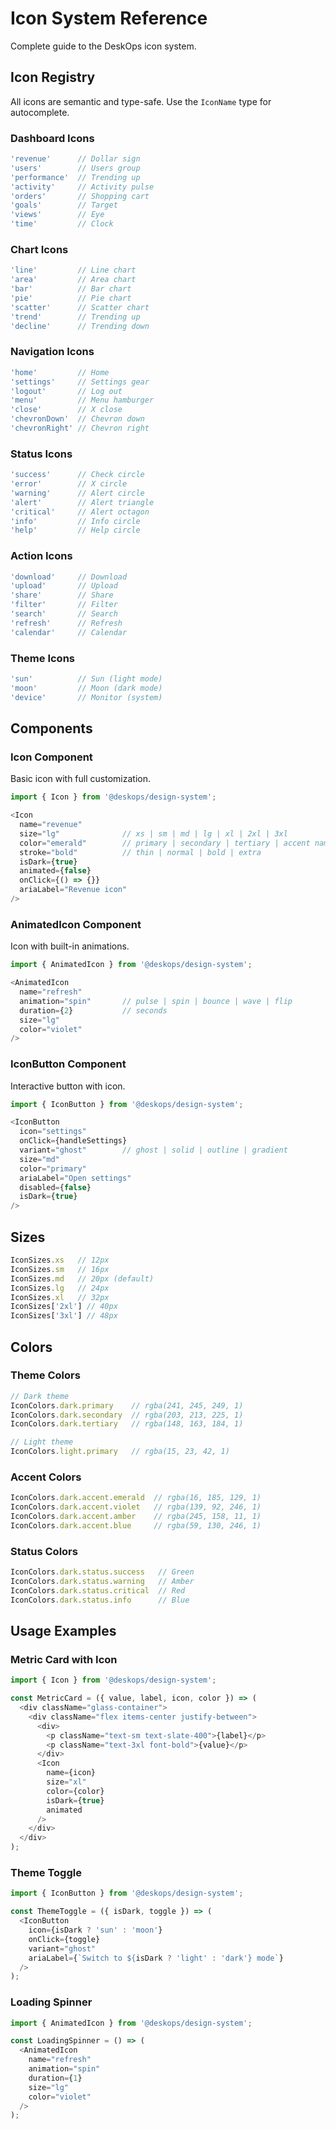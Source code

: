 # Icon System Reference

Complete guide to the DeskOps icon system.

## Icon Registry

All icons are semantic and type-safe. Use the `IconName` type for autocomplete.

### Dashboard Icons

```typescript
'revenue'      // Dollar sign
'users'        // Users group
'performance'  // Trending up
'activity'     // Activity pulse
'orders'       // Shopping cart
'goals'        // Target
'views'        // Eye
'time'         // Clock
```

### Chart Icons

```typescript
'line'         // Line chart
'area'         // Area chart
'bar'          // Bar chart
'pie'          // Pie chart
'scatter'      // Scatter chart
'trend'        // Trending up
'decline'      // Trending down
```

### Navigation Icons

```typescript
'home'         // Home
'settings'     // Settings gear
'logout'       // Log out
'menu'         // Menu hamburger
'close'        // X close
'chevronDown'  // Chevron down
'chevronRight' // Chevron right
```

### Status Icons

```typescript
'success'      // Check circle
'error'        // X circle
'warning'      // Alert circle
'alert'        // Alert triangle
'critical'     // Alert octagon
'info'         // Info circle
'help'         // Help circle
```

### Action Icons

```typescript
'download'     // Download
'upload'       // Upload
'share'        // Share
'filter'       // Filter
'search'       // Search
'refresh'      // Refresh
'calendar'     // Calendar
```

### Theme Icons

```typescript
'sun'          // Sun (light mode)
'moon'         // Moon (dark mode)
'device'       // Monitor (system)
```

## Components

### Icon Component

Basic icon with full customization.

```typescript
import { Icon } from '@deskops/design-system';

<Icon
  name="revenue"
  size="lg"              // xs | sm | md | lg | xl | 2xl | 3xl
  color="emerald"        // primary | secondary | tertiary | accent name | custom
  stroke="bold"          // thin | normal | bold | extra
  isDark={true}
  animated={false}
  onClick={() => {}}
  ariaLabel="Revenue icon"
/>
```

### AnimatedIcon Component

Icon with built-in animations.

```typescript
import { AnimatedIcon } from '@deskops/design-system';

<AnimatedIcon
  name="refresh"
  animation="spin"       // pulse | spin | bounce | wave | flip
  duration={2}           // seconds
  size="lg"
  color="violet"
/>
```

### IconButton Component

Interactive button with icon.

```typescript
import { IconButton } from '@deskops/design-system';

<IconButton
  icon="settings"
  onClick={handleSettings}
  variant="ghost"        // ghost | solid | outline | gradient
  size="md"
  color="primary"
  ariaLabel="Open settings"
  disabled={false}
  isDark={true}
/>
```

## Sizes

```typescript
IconSizes.xs   // 12px
IconSizes.sm   // 16px
IconSizes.md   // 20px (default)
IconSizes.lg   // 24px
IconSizes.xl   // 32px
IconSizes['2xl'] // 40px
IconSizes['3xl'] // 48px
```

## Colors

### Theme Colors

```typescript
// Dark theme
IconColors.dark.primary    // rgba(241, 245, 249, 1)
IconColors.dark.secondary  // rgba(203, 213, 225, 1)
IconColors.dark.tertiary   // rgba(148, 163, 184, 1)

// Light theme
IconColors.light.primary   // rgba(15, 23, 42, 1)
```

### Accent Colors

```typescript
IconColors.dark.accent.emerald  // rgba(16, 185, 129, 1)
IconColors.dark.accent.violet   // rgba(139, 92, 246, 1)
IconColors.dark.accent.amber    // rgba(245, 158, 11, 1)
IconColors.dark.accent.blue     // rgba(59, 130, 246, 1)
```

### Status Colors

```typescript
IconColors.dark.status.success   // Green
IconColors.dark.status.warning   // Amber
IconColors.dark.status.critical  // Red
IconColors.dark.status.info      // Blue
```

## Usage Examples

### Metric Card with Icon

```typescript
import { Icon } from '@deskops/design-system';

const MetricCard = ({ value, label, icon, color }) => (
  <div className="glass-container">
    <div className="flex items-center justify-between">
      <div>
        <p className="text-sm text-slate-400">{label}</p>
        <p className="text-3xl font-bold">{value}</p>
      </div>
      <Icon
        name={icon}
        size="xl"
        color={color}
        isDark={true}
        animated
      />
    </div>
  </div>
);
```

### Theme Toggle

```typescript
import { IconButton } from '@deskops/design-system';

const ThemeToggle = ({ isDark, toggle }) => (
  <IconButton
    icon={isDark ? 'sun' : 'moon'}
    onClick={toggle}
    variant="ghost"
    ariaLabel={`Switch to ${isDark ? 'light' : 'dark'} mode`}
  />
);
```

### Loading Spinner

```typescript
import { AnimatedIcon } from '@deskops/design-system';

const LoadingSpinner = () => (
  <AnimatedIcon
    name="refresh"
    animation="spin"
    duration={1}
    size="lg"
    color="violet"
  />
);
```